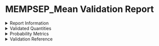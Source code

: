 # MEMPSEP_Mean Validation Report

<style>
    .red {
            background-color: #fad5d2;
        }
    .green {
           background-color: #89d99e;
        }
</style>
<details>
<summary>Report Information</summary>

Date of Report: 2023-10-24t10:10:16<br>Report generated by sep-validation > validation.py<br>This code may be publicly accessed at: [https://github.com/ktindiana/sphinxval](https://github.com/ktindiana/sphinxval)
</details>
<details>
<summary>Validated Quantities</summary>

This model was validated for the following quantities. If the model does not make predictions for any of these quantities, they will not be included in the report.

* Probability
</details>
<details>
<summary>Probability Metrics</summary>

<blockquote>

<details>
<summary>> 10 MeV</summary>

<blockquote>

<details>
<summary>Thresholds Applied</summary>

* Energy Channel: > 10 MeV
* Observations Threshold: 10 pfu
* Predictions Threshold: 10 pfu
</details>
<details>
<summary>Validation Info</summary>

Instruments and SEP events used in validation<br>n = 58<br>...

| Observatory     | Prediction Window Start   | Prediction Window End   |   Observations |   Predictions |
|:----------------|:--------------------------|:------------------------|---------------:|--------------:|
| GOES-13         | 2011-03-07 19:43:00       | 2011-03-08 01:43:00     |              1 |          0.99 |
| GOES-13         | 2011-05-09 20:42:00       | 2011-05-10 02:42:00     |              0 |          0.34 |
| GOES-13         | 2011-06-07 06:16:00       | 2011-06-07 12:16:00     |              1 |          0.36 |
| GOES-13         | 2011-08-04 03:41:00       | 2011-08-04 09:41:00     |              1 |          1    |
| GOES-13         | 2011-08-09 07:48:00       | 2011-08-09 13:48:00     |              1 |          0.98 |
| GOES-13         | 2012-01-23 03:38:00       | 2012-01-23 09:38:00     |              1 |          0.81 |
| GOES-13         | 2012-01-27 17:37:00       | 2012-01-27 23:37:00     |              1 |          0.34 |
| GOES-13         | 2012-03-04 10:29:00       | 2012-03-04 16:29:00     |              0 |          0.08 |
| GOES-13         | 2012-03-05 03:30:00       | 2012-03-05 09:30:00     |              0 |          0.01 |
| GOES-13         | 2012-03-07 01:05:00       | 2012-03-07 07:05:00     |              1 |          0.59 |
| GOES-13         | 2012-03-13 16:21:00       | 2012-03-13 22:21:00     |              1 |          0.7  |
| GOES-13         | 2012-05-17 01:25:00       | 2012-05-17 07:25:00     |              1 |          0.67 |
| GOES-13         | 2012-06-13 11:29:00       | 2012-06-13 18:29:00     |              0 |          0.16 |
| GOES-13         | 2012-06-29 09:13:00       | 2012-06-29 15:13:00     |              0 |          0.03 |
| GOES-13         | 2012-07-06 23:01:00       | 2012-07-07 05:01:00     |              1 |          0.8  |
| GOES-13         | 2012-07-12 15:37:00       | 2012-07-12 21:37:00     |              1 |          0.94 |
| GOES-13         | 2012-09-27 23:36:00       | 2012-09-28 05:36:00     |              1 |          0.83 |
| GOES-13         | 2013-04-11 06:55:00       | 2013-04-11 12:55:00     |              1 |          0.99 |
| GOES-15         | 2013-05-22 12:30:00       | 2013-05-22 18:30:00     |              1 |          0.73 |
| GOES-15         | 2013-06-07 22:32:00       | 2013-06-08 04:32:00     |              0 |          0.67 |
| GOES-13,GOES-13 | 2013-06-28 01:36:00       | 2013-06-28 07:36:00     |              0 |          0.05 |
| GOES-13         | 2013-09-29 21:43:00       | 2013-09-30 03:43:00     |              0 |          0.75 |
| GOES-13,GOES-13 | 2014-01-07 18:04:00       | 2014-01-08 00:04:00     |              1 |          0    |
| GOES-13         | 2014-02-25 00:41:00       | 2014-02-25 06:41:00     |              0 |          0.62 |
| GOES-13         | 2014-04-18 12:31:00       | 2014-04-18 18:31:00     |              1 |          0.07 |
| GOES-13         | 2014-08-01 18:00:00       | 2014-08-02 00:00:00     |              0 |          0.04 |
| GOES-13,GOES-13 | 2014-09-10 17:21:00       | 2014-09-10 23:21:00     |              0 |          0.16 |
| GOES-13         | 2014-10-24 07:37:00       | 2014-10-24 13:37:00     |              0 |          0.78 |
| GOES-15         | 2014-11-06 03:32:00       | 2014-11-06 09:32:00     |              0 |          0.19 |
| GOES-15         | 2014-11-07 16:53:00       | 2014-11-07 22:53:00     |              0 |          0.2  |
| GOES-15         | 2014-12-17 04:25:00       | 2014-12-17 10:25:00     |              0 |          0.06 |
| GOES-15         | 2014-12-18 21:41:00       | 2014-12-19 03:41:00     |              0 |          0.13 |
| GOES-13         | 2015-03-09 23:29:00       | 2015-03-10 05:29:00     |              0 |          0.1  |
| GOES-13         | 2016-07-23 05:00:00       | 2016-07-23 11:00:00     |              0 |          0.65 |
| GOES-13         | 2017-07-14 01:07:00       | 2017-07-14 07:07:00     |              0 |          0.08 |
| GOES-13,GOES-13 | 2017-09-04 20:28:00       | 2017-09-05 02:28:00     |              1 |          0.24 |
| GOES-13         | 2017-09-10 15:35:00       | 2017-09-10 21:35:00     |              1 |          0.8  |
| GOES-16         | 2021-05-28 22:19:00       | 2021-05-29 04:19:00     |              1 |          0.64 |
| GOES-16         | 2021-11-01 00:57:00       | 2021-11-01 06:57:00     |              0 |          0.02 |
| GOES-16         | 2021-11-02 02:03:00       | 2021-11-02 08:03:00     |              0 |          0.1  |
| GOES-16         | 2022-01-18 17:01:00       | 2022-01-18 23:01:00     |              0 |          0.04 |
| GOES-16         | 2022-01-20 05:41:00       | 2022-01-20 11:41:00     |              1 |          0.05 |
| GOES-16         | 2022-03-28 10:58:00       | 2022-03-28 16:58:00     |              1 |          0.09 |
| GOES-16         | 2022-04-02 12:56:00       | 2022-04-02 18:56:00     |              1 |          0.07 |
| GOES-16         | 2022-04-17 03:17:00       | 2022-04-17 09:17:00     |              0 |          0.07 |
| GOES-16         | 2022-04-20 03:41:00       | 2022-04-20 09:41:00     |              0 |          0    |
| GOES-16         | 2022-04-29 07:15:00       | 2022-04-29 13:15:00     |              0 |          0.35 |
| GOES-16         | 2022-05-25 18:12:00       | 2022-05-26 00:12:00     |              0 |          0.45 |
| GOES-16         | 2022-08-17 13:26:00       | 2022-08-17 19:26:00     |              0 |          0.1  |
| GOES-16         | 2022-08-18 10:37:00       | 2022-08-18 16:37:00     |              0 |          0.21 |
| GOES-16         | 2022-08-19 04:14:00       | 2022-08-19 10:14:00     |              0 |          0.49 |
| GOES-16         | 2022-08-27 01:52:00       | 2022-08-27 07:52:00     |              0 |          0.11 |
| GOES-16         | 2022-08-29 16:15:00       | 2022-08-29 22:15:00     |              0 |          0.06 |
| GOES-16         | 2022-08-30 18:05:00       | 2022-08-31 00:05:00     |              0 |          0.1  |
| GOES-16         | 2022-12-01 07:04:00       | 2022-12-01 13:04:00     |              0 |          0.63 |
| GOES-16         | 2023-02-25 18:40:00       | 2023-02-26 00:40:00     |              1 |          0.64 |
| GOES-16         | 2023-03-04 15:19:00       | 2023-03-04 21:19:00     |              0 |          0.09 |
| GOES-16         | 2023-03-06 02:08:00       | 2023-03-06 08:08:00     |              0 |          0.09 |
</details>
<details>
<summary>Metrics</summary>

Metrics for $log_{10}$(Model) - $log_{10}$(Observations).<br>Positive values indicate model overprediction.<br>Negative values indicate model underprediction.<br>r_lin and r_log indicate the pearson's correlation coefficient calculated using values or $log_{10}$(values), respectively.
|                                            Metric|                       Value                      |
|:------------------------------------------------:|:------------------------------------------------:|
|                                       Brier Score|                       0.18                       |
|                                 Brier Skill Score|                                                  |
|                    Linear Correlation Coefficient|                                                  |
|                Rank Order Correlation Coefficient|                                                  |
|

</details>
<details>
<summary>Plot: None</summary>

No image files found.

</details>
</blockquote>
</details>

</blockquote>
</details>

<details>
<summary>Validation Reference</summary>

<blockquote>

<details>
<summary>Metrics</summary>


| Name                             | Attribute      | Range         |    Perfect Score |
|:---------------------------------|:---------------|:--------------|-----------------:|
| Percent Correct                  | Accuracy       | 0 to 1        |                1 |
| Bias                             | Bias           | 0 to infinity |                1 |
| Hit Rate                         | Discrimination | 0 to 1        |                1 |
| False Alarm Rate                 | Discrimination | 0 to 1        |                0 |
| Frequency of Misses              | Discrimination | 0 to 1        |                0 |
| Probability of Correct Negatives | Discrimination | 0 to 1        |                1 |
| Frequency of Hits                | Resolution     | 0 to 1        |                1 |
| False Alarm Ratio                | Resolution     | 0 to 1        |                1 |
| Detection Failure Ratio          | Resolution     | 0 to 1        |                0 |
| Frequency of Correct Negatives   | Resolution     | 0 to 1        |                1 |
| Threat Score                     | Accuracy       | 0 to 1        |                1 |
| Odds Ratio                       | Accuracy       | 0 to infinity |              inf |
</details>
<details>
<summary>Skill Scores</summary>


| Name                                                | Attribute   | Range                 |   Perfect Score |
|:----------------------------------------------------|:------------|:----------------------|----------------:|
| True Skill Score                                    | Score       | -1 to 1               |               1 |
| Heidke Skill Score                                  | Score       | -1 to 1               |               1 |
| Odds Ratio Skill Score                              | Score       | -1 to 1               |               1 |
| Relative Operating Characteristic Skill Score (RSS) | RSS         | 0 to 1                |               1 |
| Mean Percentage Error                               | Error       | -infinity to infinity |               0 |
| Mean Absolute Percentage Error                      | Error       | 0 to infinity         |               0 |
</details>
</blockquote>
</details>

